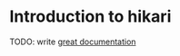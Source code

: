 # Introduction to hikari

TODO: write [great documentation](http://jacobian.org/writing/what-to-write/)
